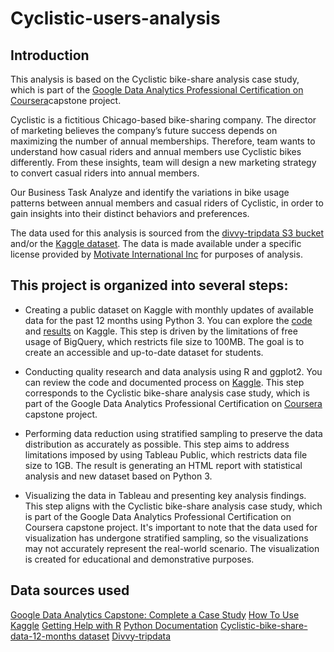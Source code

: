 # **Cyclistic-users-analysis**

## **Introduction**
This analysis is based on the Cyclistic bike-share analysis case study, which is part of the [Google Data Analytics Professional Certification on Coursera](https://www.coursera.org/)capstone project.

Cyclistic is a fictitious Chicago-based bike-sharing company. The director of marketing believes the company’s future success depends on maximizing the number of annual memberships. Therefore, team wants to understand how casual riders and annual members use Cyclistic bikes differently. From these insights, team will design a new marketing strategy to convert casual riders into annual members.

Our Business Task
Analyze and identify the variations in bike usage patterns between annual members and casual riders of Cyclistic, in order to gain insights into their distinct behaviors and preferences.

The data used for this analysis is sourced from the [divvy-tripdata S3 bucket](https://divvy-tripdata.s3.amazonaws.com/index.html) and/or the [Kaggle dataset](https://www.kaggle.com/datasets/antonukolga/cyclistic-bike-share-data-12-months). The data is made available under a specific license provided by [Motivate International Inc](https://ride.divvybikes.com/data-license-agreement) for purposes of analysis.

## **This project is organized into several steps:**

 - Creating a public dataset on Kaggle with monthly updates of available data for the past 12 months using Python 3. You can explore the [code](https://www.kaggle.com/code/antonukolga/cyclistic-bike-share-data) and [results](https://www.kaggle.com/datasets/antonukolga/cyclistic-bike-share-data-12-months) on Kaggle. This step is driven by the limitations of free usage of BigQuery, which restricts file size to 100MB. The goal is to create an accessible and up-to-date dataset for students.

 - Conducting quality research and data analysis using R and ggplot2. You can review the code and documented process on [Kaggle](https://www.kaggle.com/code/antonukolga/are-users-cyclistic-different). This step corresponds to the Cyclistic bike-share analysis case study, which is part of the Google Data Analytics Professional Certification on [Coursera](https://www.coursera.org) capstone project.

 - Performing data reduction using stratified sampling to preserve the data distribution as accurately as possible. This step aims to address limitations imposed by using Tableau Public, which restricts data file size to 1GB. The result is generating an HTML report with statistical analysis and new dataset based on Python 3.

 - Visualizing the data in Tableau and presenting key analysis findings. This step aligns with the Cyclistic bike-share analysis case study, which is part of the Google Data Analytics Professional Certification on Coursera capstone project. It's important to note that the data used for visualization has undergone stratified sampling, so the visualizations may not accurately represent the real-world scenario. The visualization is created for educational and demonstrative purposes.


## **Data sources used**
[Google Data Analytics Capstone: Complete a Case Study](https://www.coursera.org/learn/google-data-analytics-capstone/home/week/1)
[How To Use Kaggle](https://www.kaggle.com/docs)
[Getting Help with R](https://www.r-project.org/help.html)
[Python Documentation](https://www.python.org)
[Cyclistic-bike-share-data-12-months dataset](https://www.kaggle.com/datasets/antonukolga/cyclistic-bike-share-data-12-months)
[Divvy-tripdata](https://divvy-tripdata.s3.amazonaws.com/index.html)
